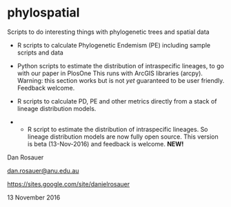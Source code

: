 # phylospatial
Scripts to do interesting things with phylogenetic trees and spatial data

* R scripts to calculate Phylogenetic Endemism (PE)
	including sample scripts and data
  
* Python scripts to estimate the distribution of intraspecific lineages, to go with our paper in PlosOne
	This runs with ArcGIS libraries (arcpy).
	Warning: this section works but is not *yet* guaranteed to be user friendly. Feedback welcome.
	
* R scripts to calculate PD, PE and other metrics directly from a stack of lineage distribution models.

* * R script to estimate the distribution of intraspecific lineages. So lineage distribution models are now fully open source.
	This version is beta (13-Nov-2016) and feedback is welcome.    **NEW!**
  

Dan Rosauer<p>
dan.rosauer@anu.edu.au<p>
https://sites.google.com/site/danielrosauer<p>

13 November 2016
